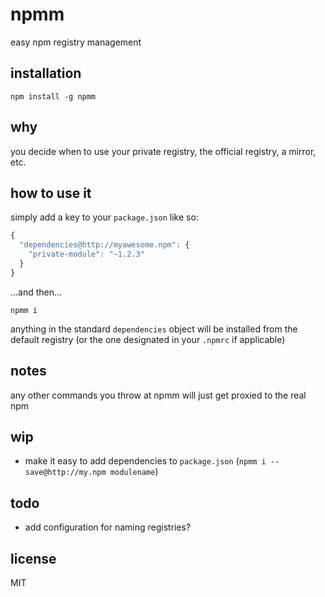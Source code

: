 npmm
====

easy npm registry management

## installation

`npm install -g npmm`

## why

you decide when to use your private registry, the official registry, a mirror,
etc.

## how to use it

simply add a key to your `package.json` like so:

```js
{
  "dependencies@http://myawesome.npm": {
    "private-module": "~1.2.3"
  }
}
```

...and then...

`npmm i`

anything in the standard `dependencies` object will be installed from the
default registry (or the one designated in your `.npmrc` if applicable)

## notes

any other commands you throw at npmm will just get proxied to the real npm

## wip

* make it easy to add dependencies to `package.json`
(`npmm i --save@http://my.npm modulename`)

## todo

* add configuration for naming registries?

## license

MIT
